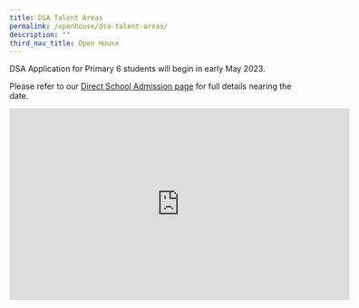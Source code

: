 ```yaml
---
title: DSA Talent Areas
permalink: /openhouse/dsa-talent-areas/
description: ""
third_nav_title: Open House
---
```

DSA Application for Primary 6 students will begin in early May 2023. 

Please refer to our&nbsp;[Direct School Admission page](https://www.mgs.moe.edu.sg/secondary/admissions/dsa-sec1/)&nbsp;for full details nearing the date.

<div style="width:100%; height:340px">
	<iframe width="600" height="338" src="https://www.youtube.com/embed/En2LZjINZSc" title="Vlog of an MGS Student" frameborder="0" allow="accelerometer; autoplay; clipboard-write; encrypted-media; gyroscope; picture-in-picture" allowfullscreen=""></iframe>
</div>
